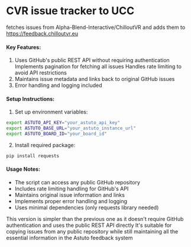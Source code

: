 # CVR issue tracker to UCC
 fetches issues from Alpha-Blend-Interactive/ChilloutVR and adds them to https://feedback.chilloutvr.eu


#### Key Features:

1. Uses GitHub's public REST API without requiring authentication Implements pagination for fetching all issues Handles rate limiting to avoid API restrictions
4. Maintains issue metadata and links back to original GitHub issues
5. Error handling and logging included

#### Setup Instructions:

1. Set up environment variables:
```bash
export ASTUTO_API_KEY="your_astuto_api_key"
export ASTUTO_BASE_URL="your_astuto_instance_url"
export ASTUTO_BOARD_ID="your_board_id"
```

2. Install required package:
```bash
pip install requests
```

#### Usage Notes:

- The script can access any public GitHub repository
- Includes rate limiting handling for GitHub's API
- Maintains original issue information and links
- Implements proper error handling and logging
- Uses minimal dependencies (only requests library needed)

This version is simpler than the previous one as it doesn't require GitHub authentication and uses the public REST API directly It's suitable for copying issues from any public repository while still maintaining all the essential information in the Astuto feedback system